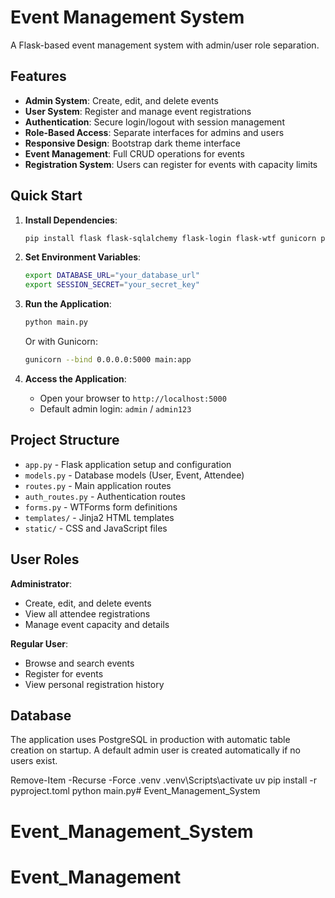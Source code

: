 # Event Management System

A Flask-based event management system with admin/user role separation.

## Features

- **Admin System**: Create, edit, and delete events
- **User System**: Register and manage event registrations  
- **Authentication**: Secure login/logout with session management
- **Role-Based Access**: Separate interfaces for admins and users
- **Responsive Design**: Bootstrap dark theme interface
- **Event Management**: Full CRUD operations for events
- **Registration System**: Users can register for events with capacity limits

## Quick Start

1. **Install Dependencies**:
   ```bash
   pip install flask flask-sqlalchemy flask-login flask-wtf gunicorn psycopg2-binary
   ```

2. **Set Environment Variables**:
   ```bash
   export DATABASE_URL="your_database_url"
   export SESSION_SECRET="your_secret_key"
   ```

3. **Run the Application**:
   ```bash
   python main.py
   ```
   Or with Gunicorn:
   ```bash
   gunicorn --bind 0.0.0.0:5000 main:app
   ```

4. **Access the Application**:
   - Open your browser to `http://localhost:5000`
   - Default admin login: `admin` / `admin123`

## Project Structure

- `app.py` - Flask application setup and configuration
- `models.py` - Database models (User, Event, Attendee)
- `routes.py` - Main application routes
- `auth_routes.py` - Authentication routes
- `forms.py` - WTForms form definitions
- `templates/` - Jinja2 HTML templates
- `static/` - CSS and JavaScript files

## User Roles

**Administrator**:
- Create, edit, and delete events
- View all attendee registrations
- Manage event capacity and details

**Regular User**:
- Browse and search events
- Register for events
- View personal registration history

## Database

The application uses PostgreSQL in production with automatic table creation on startup. A default admin user is created automatically if no users exist.


Remove-Item -Recurse -Force .venv
.venv\Scripts\activate
uv pip install -r pyproject.toml
python main.py# Event_Management_System
# Event_Management_System
# Event_Management
